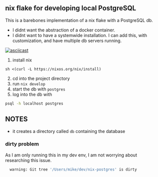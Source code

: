 ## nix flake for developing local PostgreSQL

This is a barebones implementation of a nix flake with a PostgreSQL db.

- I didnt want the abstraction of a docker container.
- I didnt want to have a systemwide installation.  I can add this, with customization, and have multiple db servers running.

[![asciicast](https://asciinema.org/a/PZHsbs0OaGXe5ak918QczxhnD.svg)](https://asciinema.org/a/PZHsbs0OaGXe5ak918QczxhnD)



1. install nix

```
sh <(curl -L https://nixos.org/nix/install)
```

2. cd into the project directory
3. run `nix develop`
4. start the db with `postgres`
5. log into the db with

```sh
psql -h localhost postgres
```


## NOTES

- it creates a directory called `db` containing the database

### dirty problem

As I am only running this in my dev env, I am not worrying about researching this issue.

```sh
  warning: Git tree '/Users/mike/dev/nix-postgres' is dirty
```
